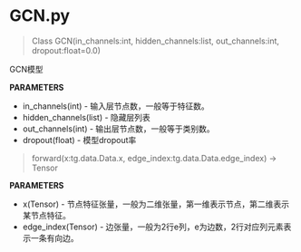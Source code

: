 # GCN.py

> Class GCN(in\_channels:int, hidden\_channels:list, out\_channels:int, dropout:float=0.0)

GCN模型

**PARAMETERS**

* in\_channels(int) - 输入层节点数，一般等于特征数。
* hidden\_channels(list) - 隐藏层列表
* out\_channels(int) - 输出层节点数，一般等于类别数。
* dropout(float) - 模型dropout率

> forward(x:tg.data.Data.x, edge\_index:tg.data.Data.edge\_index) -> Tensor

**PARAMETERS**

* x(Tensor) - 节点特征张量，一般为二维张量，第一维表示节点，第二维表示某节点特征。
* edge\_index(Tensor) - 边张量，一般为2行e列，e为边数，2行对应列元素表示一条有向边。
